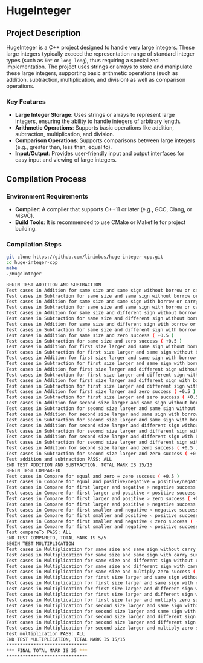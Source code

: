 # HugeInteger

## Project Description

HugeInteger is a C++ project designed to handle very large integers. These large integers typically exceed the representation range of standard integer types (such as `int` or `long long`), thus requiring a specialized implementation. The project uses strings or arrays to store and manipulate these large integers, supporting basic arithmetic operations (such as addition, subtraction, multiplication, and division) as well as comparison operations.

### Key Features

- **Large Integer Storage**: Uses strings or arrays to represent large integers, ensuring the ability to handle integers of arbitrary length.
- **Arithmetic Operations**: Supports basic operations like addition, subtraction, multiplication, and division.
- **Comparison Operations**: Supports comparisons between large integers (e.g., greater than, less than, equal to).
- **Input/Output**: Provides user-friendly input and output interfaces for easy input and viewing of large integers.

## Compilation Process

### Environment Requirements

- **Compiler**: A compiler that supports C++11 or later (e.g., GCC, Clang, or MSVC).
- **Build Tools**: It is recommended to use CMake or Makefile for project building.

### Compilation Steps

```bash
git clone https://github.com/linimbus/huge-integer-cpp.git
cd huge-integer-cpp
make
./HugeInteger
```


```bash
BEGIN TEST ADDITION AND SUBTRACTION
Test cases in Addition for same size and same sign without borrow or carry success ( +0.5 )
Test cases in Subtraction for same size and same sign without borrow or carry success ( +0.5 )
Test cases in Addition for same size and same sign with borrow or carry success ( +0.5 )
Test cases in Subtraction for same size and same sign with borrow or carry success ( +0.5 )
Test cases in Addition for same size and different sign without borrow or carry success ( +0.5 )
Test cases in Subtraction for same size and different sign without borrow or carry success ( +0.5 )
Test cases in Addition for same size and different sign with borrow or carry success ( +0.5 )
Test cases in Subtraction for same size and different sign with borrow or carry success ( +0.5 )
Test cases in Addition for same size and zero success ( +0.5 )
Test cases in Subtraction for same size and zero success ( +0.5 )
Test cases in Addition for first size larger and same sign without borrow or carry success ( +0.5 )
Test cases in Subtraction for first size larger and same sign without borrow or carry success ( +0.5 )
Test cases in Addition for first size larger and same sign with borrow or carry success ( +0.5 )
Test cases in Subtraction for first size larger and same sign with borrow or carry success ( +0.5 )
Test cases in Addition for first size larger and different sign without borrow or carry success ( +0.5 )
Test cases in Subtraction for first size larger and different sign without borrow or carry success ( +0.5 )
Test cases in Addition for first size larger and different sign with borrow or carry success ( +0.5 )
Test cases in Subtraction for first size larger and different sign with borrow or carry success ( +0.5 )
Test cases in Addition for first size larger and zero success ( +0.5 )
Test cases in Subtraction for first size larger and zero success ( +0.5 )
Test cases in Addition for second size larger and same sign without borrow or carry success ( +0.5 )
Test cases in Subtraction for second size larger and same sign without borrow or carry success ( +0.5 )
Test cases in Addition for second size larger and same sign with borrow or carry success ( +0.5 )
Test cases in Subtraction for second size larger and same sign with borrow or carry success ( +0.5 )
Test cases in Addition for second size larger and different sign without borrow or carry success ( +0.5 )
Test cases in Subtraction for second size larger and different sign without borrow or carry success ( +0.5 )
Test cases in Addition for second size larger and different sign with borrow or carry success ( +0.5 )
Test cases in Subtraction for second size larger and different sign with borrow or carry success ( +0.5 )
Test cases in Addition for second size larger and zero success ( +0.5 )
Test cases in Subtraction for second size larger and zero success ( +0.5 )
Test addition and subtraction PASS: ALL
END TEST ADDITION AND SUBTRACTION, TOTAL MARK IS 15/15
BEGIN TEST COMPARETO
Test cases in Compare for equal and zero = zero success ( +0.5 )
Test cases in Compare for equal and positive/negative = positive/negative success ( +0.5 )
Test cases in Compare for first larger and negative > negative success ( +0.5 )
Test cases in Compare for first larger and positive > positive success ( +0.5 )
Test cases in Compare for first larger and positive > zero success ( +0.5 )
Test cases in Compare for first larger and positive > negative success ( +0.5 )
Test cases in Compare for first smaller and negative < negative success ( +0.5 )
Test cases in Compare for first smaller and positive < positive success ( +0.5 )
Test cases in Compare for first smaller and negative < zero success ( +0.5 )
Test cases in Compare for first smaller and negative < positive success ( +0.5 )
Test compareTo PASS: ALL
END TEST COMPARETO, TOTAL MARK IS 5/5
BEGIN TEST MULTIPLICATION
Test cases in Multiplication for same size and same sign without carry success ( +1 )
Test cases in Multiplication for same size and same sign with carry success ( +1 )
Test cases in Multiplication for same size and different sign without carry success ( +1 )
Test cases in Multiplication for same size and different sign with carry success ( +1 )
Test cases in Multiplication for same size and multiply zero success ( +1 )
Test cases in Multiplication for first size larger and same sign without carry success ( +1 )
Test cases in Multiplication for first size larger and same sign with carry success ( +1 )
Test cases in Multiplication for first size larger and different sign without carry success ( +1 )
Test cases in Multiplication for first size larger and different sign with carry success ( +1 )
Test cases in Multiplication for first size larger and multiply zero success ( +1 )
Test cases in Multiplication for second size larger and same sign without carry success ( +1 )
Test cases in Multiplication for second size larger and same sign with carry success ( +1 )
Test cases in Multiplication for second size larger and different sign without carry success ( +1 )
Test cases in Multiplication for second size larger and different sign with carry success ( +1 )
Test cases in Multiplication for second size larger and multiply zero success ( +1 )
Test multiplication PASS: ALL
END TEST MULTIPLICATION, TOTAL MARK IS 15/15
******************************
*** FINAL TOTAL MARK IS 35 ***
******************************
```

